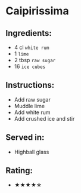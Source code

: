 # Caipirissima

## Ingredients:
- 4 cl `white rum`
- 1 `lime`
- 2 tbsp `raw sugar`
- 16 `ice cubes`

## Instructions:
- Add raw sugar
- Muddle lime
- Add white rum
- Add crushed ice and stir

## Served in:
- Highball glass

## Rating:
- ★★★★☆